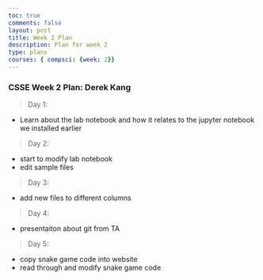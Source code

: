 ```yaml
---
toc: true
comments: false
layout: post
title: Week 2 Plan
description: Plan for week 2
type: plans
courses: { compsci: {week: 2}}
---
```


### CSSE Week 2 Plan: Derek Kang
> Day 1:
- Learn about the lab notebook and how it relates to the jupyter notebook we installed earlier
> Day 2:
- start to modify lab notebook
- edit sample files

> Day 3:
- add new files to different columns

> Day 4:
- presentaiton about git from TA

> Day 5: 
- copy snake game code into website
- read through and modify snake game code